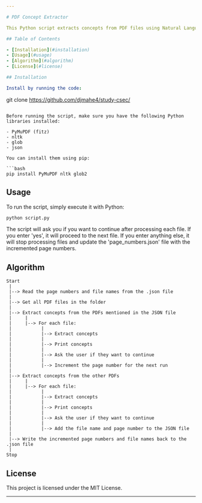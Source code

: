 ```yaml
---

# PDF Concept Extractor

This Python script extracts concepts from PDF files using Natural Language Processing (NLP) techniques. It processes PDF files mentioned in a JSON file first along with the page number ( which can be edited manually) and then proceeds to other PDFs in the directory.

## Table of Contents

- [Installation](#installation)
- [Usage](#usage)
- [Algorithm](#algorithm)
- [License](#license)

## Installation

Install by running the code:
```
git clone https://github.com/djmahe4/study-csec/
```

Before running the script, make sure you have the following Python libraries installed:

- PyMuPDF (fitz)
- nltk
- glob
- json

You can install them using pip:

```bash
pip install PyMuPDF nltk glob2
```

## Usage

To run the script, simply execute it with Python:

```bash
python script.py
```

The script will ask you if you want to continue after processing each file. If you enter 'yes', it will proceed to the next file. If you enter anything else, it will stop processing files and update the 'page_numbers.json' file with the incremented page numbers.

## Algorithm

```
Start
 |
 |--> Read the page numbers and file names from the .json file
 |
 |--> Get all PDF files in the folder
 |
 |--> Extract concepts from the PDFs mentioned in the JSON file
 |     |
 |     |--> For each file:
 |           |
 |           |--> Extract concepts
 |           |
 |           |--> Print concepts
 |           |
 |           |--> Ask the user if they want to continue
 |           |
 |           |--> Increment the page number for the next run
 |
 |--> Extract concepts from the other PDFs
 |     |
 |     |--> For each file:
 |           |
 |           |--> Extract concepts
 |           |
 |           |--> Print concepts
 |           |
 |           |--> Ask the user if they want to continue
 |           |
 |           |--> Add the file name and page number to the JSON file
 |
 |--> Write the incremented page numbers and file names back to the .json file
 |
Stop
```

## License

This project is licensed under the MIT License.

---
```

